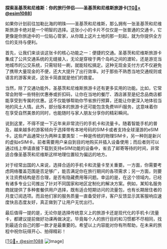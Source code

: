**探索圣基茨和尼维斯：你的旅行伴侣——圣基茨和尼维斯旅游卡[[TG💪+ @esim1088](https://t.me/s/esim1088)]**

如果你计划前往加勒比海的明珠——圣基茨和尼维斯，那么拥有一张圣基茨和尼维斯旅游卡绝对是一个明智的选择。这张小小的卡片不仅仅是一张普通的交通卡，它更像是你旅途中的一位贴心管家，从你踏上这片土地的那一刻起，就为你提供全方位的支持与便利。

首先，让我们来谈谈这张卡的核心功能之一：便捷的交通。圣基茨和尼维斯旅游卡集成了公共交通系统的无缝接入，无论是穿梭于两个岛屿之间的渡轮，还是游览当地城市的公交系统，只需轻轻一刷，就能轻松搞定。这种无现金支付方式不仅避免了携带大量现金的不便，还大大提升了出行效率。对于那些不熟悉当地交通规则或语言的游客来说，这张卡简直就是他们的救星。

当然，除了交通功能外，圣基茨和尼维斯旅游卡还有更多实用的功能。比如，它常常会附带一些特别优惠券或折扣码，让你在当地的餐厅、酒店甚至是纪念品商店都能享受到专属的优惠。这不仅能够帮助你节省旅行预算，还能让你更深入地体验当地的风土人情。此外，部分版本的旅游卡还可能包含免费WiFi服务，这意味着你在享受自然美景的同时，也能随时与家人朋友分享你的精彩瞬间。

说到这里，不得不提一下近年来非常流行的手机卡和流量卡。随着智能手机的普及，越来越多的游客倾向于选择带有本地号码的SIM卡或者支持全球漫游的eSIM卡。这些产品通常分为两种主要类型：一种是传统的物理SIM卡，另一种则是新兴的虚拟eSIM卡。前者需要用户亲自到目的地购买并插入设备使用；而后者则可以通过线上申请直接下载到支持eSIM功能的设备中，省去了邮寄等待的时间，非常适合像圣基茨和尼维斯这样地理位置较为偏远的地方。

对于经常出国的人来说，选择合适的手机卡和流量卡至关重要。一方面，你需要考虑网络覆盖范围是否足够广，能否满足你在旅行期间的各项需求；另一方面，则要关注资费结构是否合理，是否有隐藏费用等问题。幸运的是，在这个领域内，已经有诸多专业公司推出了针对不同国家和地区定制化的解决方案。例如，某知名服务商就提供了多种套餐供用户选择，既有适合短期访问的流量包，也有长期居住者的月度订阅选项。而且他们家的服务质量一直备受好评，客户反馈显示其客服响应速度快且态度友好，真正做到了让用户无忧出行。

最后值得一提的是，无论你是选择传统意义上的旅游卡还是现代化的手机卡/流量卡，都建议提前做好功课再做决定。毕竟每个人的旅行目的和习惯都不尽相同，找到最适合自己的那一款才是最重要的。希望以上内容能对你有所帮助，在未来的旅程中祝你玩得开心、拍得精彩！

[[TG💪+ @esim1088](https://t.me/s/esim1088) ![Image](https://i.postimg.cc/4NQfJmqS/Snipaste-2025-05-13-00-14-12.png)]